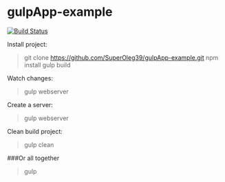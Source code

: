 # gulpApp-example

[![Build Status](https://travis-ci.org/SuperOleg39/gulpApp-example.svg?branch=master)](https://travis-ci.org/SuperOleg39/gulpApp-example)

Install project:
> git clone https://github.com/SuperOleg39/gulpApp-example.git
> npm install
> gulp build

Watch changes:
> gulp webserver

Create a server:
> gulp webserver

Clean build project:
> gulp clean


###Or all together
> gulp